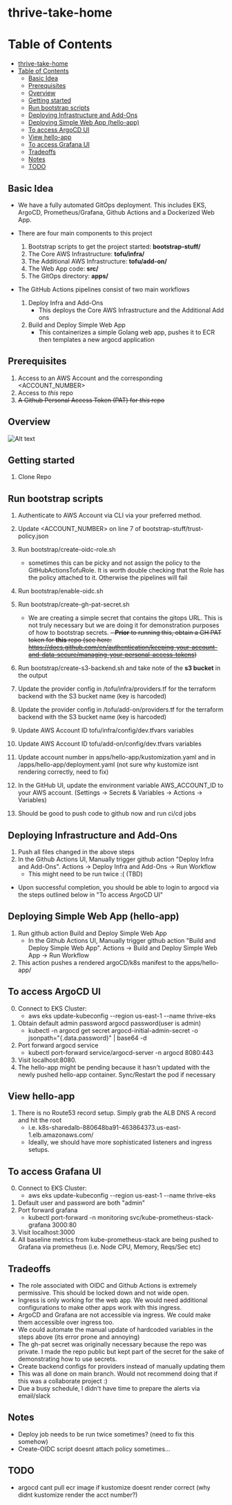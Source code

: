 # thrive-take-home

# Table of Contents

- [thrive-take-home](#thrive-take-home)
- [Table of Contents](#table-of-contents)
  - [Basic Idea](#basic-idea)
  - [Prerequisites](#prerequisites)
  - [Overview](#overview)
  - [Getting started](#getting-started)
  - [Run bootstrap scripts](#run-bootstrap-scripts)
  - [Deploying Infrastructure and Add-Ons](#deploying-infrastructure-and-add-ons)
  - [Deploying Simple Web App (hello-app)](#deploying-simple-web-app-hello-app)
  - [To access ArgoCD UI](#to-access-argocd-ui)
  - [View hello-app](#view-hello-app)
  - [To access Grafana UI](#to-access-grafana-ui)
  - [Tradeoffs](#tradeoffs)
  - [Notes](#notes)
  - [TODO](#todo)

## Basic Idea
- We have a fully automated GitOps deployment. This includes EKS, ArgoCD, Prometheus/Grafana, Github Actions and a Dockerized Web App.
- There are four main components to this project
  1. Bootstrap scripts to get the project started: __bootstrap-stuff/__
  2. The Core AWS Infrastructure: __tofu/infra/__
  3. The Additional AWS Infrastructure: __tofu/add-on/__
  4. The Web App code: __src/__
  5. The GitOps directory: __apps/__

- The GitHub Actions pipelines consist of two main workflows
  1. Deploy Infra and Add-Ons
      - This deploys the Core AWS Infrastructure and the Additional Add ons
  2. Build and Deploy Simple Web App
      - This containerizes a simple Golang web app, pushes it to ECR then templates a new argocd application

## Prerequisites
1. Access to an AWS Account and the corresponding <ACCOUNT_NUMBER>
2. Access to *this* repo 
3. ~~A Github Personal Access Token (PAT) for *this* repo~~

## Overview
![Alt text](./images/architecture_diagram.png)

## Getting started
1. Clone Repo
  
## Run bootstrap scripts
1. Authenticate to AWS Account via CLI via your preferred method.
2. Update <ACCOUNT_NUMBER> on line 7 of bootstrap-stuff/trust-policy.json
3. Run bootstrap/create-oidc-role.sh 
   - sometimes this can be picky and not assign the policy to the GitHubActionsTofuRole. It is worth double checking that the Role has the policy attached to it. Otherwise the pipelines will fail
4. Run bootstrap/enable-oidc.sh
5. Run bootstrap/create-gh-pat-secret.sh 
   - We are creating a simple secret that contains the gitops URL. This is not truly necessary but we are doing it for demonstration purposes of how to bootstrap secrets.
    ~~- __Prior__ to running this, obtain a GH PAT token for __this__ repo (see here: https://docs.github.com/en/authentication/keeping-your-account-and-data-secure/managing-your-personal-access-tokens)~~
    
6. Run bootstrap/create-s3-backend.sh and take note of the __s3 bucket__ in the output
7. Update the provider config in /tofu/infra/providers.tf for the terraform backend with the S3 bucket name (key is harcoded)
8. Update the provider config in /tofu/add-on/providers.tf for the terraform backend with the S3 bucket name (key is harcoded)
9.  Update AWS Account ID tofu/infra/config/dev.tfvars variables
10. Update AWS Account ID tofu/add-on/config/dev.tfvars variables
11. Update account number in apps/hello-app/kustomization.yaml and in /apps/hello-app/deployment.yaml (not sure why kustomize isnt rendering correctly, need to fix)
12. In the GitHub UI, update the environment variable AWS_ACCOUNT_ID to your AWS account.  (Settings -> Secrets & Variables -> Actions -> Variables)
13. Should be good to push code to github now and run ci/cd jobs

## Deploying Infrastructure and Add-Ons
1. Push all files changed in the above steps
2. In the Github Actions UI, Manually trigger github action "Deploy Infra and Add-Ons". Actions -> Deploy Infra and Add-Ons -> Run Workflow
   - This might need to be run twice :( (TBD)
  - Upon successful completion, you should be able to login to argocd via the steps outlined below in "To access ArgoCD UI"

## Deploying Simple Web App (hello-app)
1. Run github action Build and Deploy Simple Web App
   - In the Github Actions UI, Manually trigger github action "Build and Deploy Simple Web App". Actions -> Build and Deploy Simple Web App -> Run Workflow
2. This action pushes a rendered argoCD/k8s manifest to the apps/hello-app/

## To access ArgoCD UI
0. Connect to EKS Cluster: 
   - aws eks update-kubeconfig   --region us-east-1   --name thrive-eks
1. Obtain default admin password argocd password(user is admin)
   - kubectl -n argocd get secret argocd-initial-admin-secret -o jsonpath="{.data.password}" | base64 -d
2. Port forward argocd service
   - kubectl port-forward service/argocd-server -n argocd 8080:443 
3. Visit localhost:8080.
4. The hello-app might be pending because it hasn't updated with the newly pushed hello-app container. Sync/Restart the pod if necessary

## View hello-app
1. There is no Route53 record setup. Simply grab the ALB DNS A record and hit the root 
   - i.e. k8s-sharedalb-880648ba91-463864373.us-east-1.elb.amazonaws.com/
   - Ideally, we should have more sophisticated listeners and ingress setups.

## To access Grafana UI
0. Connect to EKS Cluster: 
   - aws eks update-kubeconfig   --region us-east-1   --name thrive-eks
1. Default user and password are both "admin"
2. Port forward grafana
    - kubectl port-forward -n monitoring svc/kube-prometheus-stack-grafana 3000:80
3. Visit localhost:3000
4. All baseline metrics from kube-prometheus-stack are being pushed to Grafana via prometheus (i.e. Node CPU, Memory, Reqs/Sec etc)


## Tradeoffs
- The role associated with OIDC and Github Actions is extremely permissive. This should be locked down and not wide open.
- Ingress is only working for the web app. We would need additional configurations to make other apps work with this ingress.
- ArgoCD and Grafana are not accessible via ingress. We could make them accessible over ingress too. 
- We could automate the manual update of hardcoded variables in the steps above (its error prone and annoying)
- The gh-pat secret was originally necessary because the repo was private. I made the repo public but kept part of the secret for the sake of demonstrating how to use secrets.
- Create backend configs for providers instead of manually updating them
- This was all done on main branch. Would not recommend doing that if this was a collaborate project :)
- Due a busy schedule, I didn't have time to prepare the alerts via email/slack
  

## Notes
- Deploy job needs to be run twice sometimes? (need to fix this somehow)
- Create-OIDC script doesnt attach policy sometimes...

## TODO
- argocd cant pull ecr image if kustomize doesnt render correct (why didnt kustomize render the acct number?)